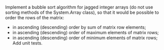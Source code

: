 Implement a bubble sort algorithm for jagged integer arrays (do not use sorting methods of the System.Array class), so that it would be possible to order the rows of the matrix:

- in ascending (descending) order by sum of matrix row elements;
- in ascending (descending) order of maximum elements of matrix rows;
- in ascending (descending) order of minimum elements of matrix rows;
Add unit tests.
